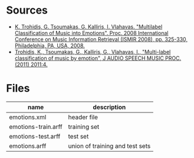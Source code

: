 # Sources

* [K. Trohidis, G. Tsoumakas, G. Kalliris, I. Vlahavas. "Multilabel Classification of Music into Emotions". Proc. 2008 International Conference on Music Information Retrieval (ISMIR 2008), pp. 325-330, Philadelphia, PA, USA, 2008.](http://intelligence.csd.auth.gr/publication/conference-papers/multilabel-classification-of-music-into-emotions) 
* [Trohidis, K., Tsoumakas, G., Kalliris, G., Vlahavas, I., "Multi-label classification of music by emotion", J AUDIO SPEECH MUSIC PROC. (2011) 2011:4.](http://dx.doi.org/10.1186/1687-4722-2011-426793)

# Files

| name                | description                     |
| ------------------- | ------------------------------- |
| emotions.xml        | header file                     |
| emotions-train.arff | training set                    |
| emotions-test.arff  | test set                        |
| emotions.arff       | union of training and test sets |



